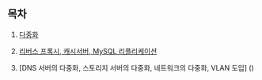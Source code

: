 ## 목차

1. [다중화](https://github.com/revenge1005/System-Redundancy/tree/master/ch.01)

2. [리버스 프록시, 캐시서버, MySQL 리플리케이션](https://github.com/revenge1005/System-Redundancy/tree/master/ch.02)

3. [DNS 서버의 다중화, 스토리지 서버의 다중화, 네트워크의 다중화, VLAN 도입] ()